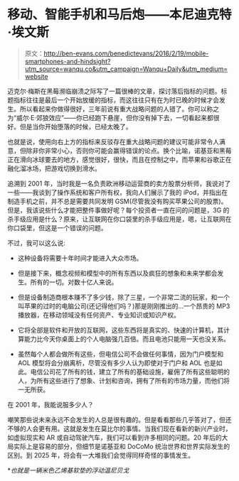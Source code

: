 # 移动、智能手机和马后炮——本尼迪克特·埃文斯

> 原文：<http://ben-evans.com/benedictevans/2016/2/19/mobile-smartphones-and-hindsight?utm_source=wanqu.co&utm_campaign=Wanqu+Daily&utm_medium=website>

迈克尔·梅斯在黑莓濒临崩溃之际写了一篇很棒的文章，探讨落后指标的问题。标题指标往往是最后一个开始放缓的指标，而这往往只有在为时已晚的时候才会发生。所以看起来你做得很好，三年前说有重大战略问题的人错了。你可以称之为“威尔·E·郊狼效应”——你已经跑下悬崖，但你没有掉下去，一切看起来都很好。但是当你开始堕落的时候，已经太晚了。

也就是说，使用向右上方的指标来反驳存在重大战略问题的建议可能非常令人满意，但除非你非常小心，否则你可能会赢得错误的论点。换个比喻，诺基亚和黑莓正在滑向冰球要去的地方，感觉很好，很快，而且在控制之中，而苹果和谷歌正在融化溜冰场，把游戏切换到滑水。

追溯到 2001 年，当时我是一名负责欧洲移动运营商的卖方股票分析师，我说对了一些——我谈到了操作系统和客户所有权，我向人们展示了我的 iPod，并指出在制造手机之前，并不总是需要共同发明 GSM(尽管我没有购买苹果公司的股票)。但是，我该说些什么才能把整件事做好呢？每个投资者一直在问的问题是，3G 的杀手级应用是什么？原来，让互联网在你口袋里的杀手级应用是，嗯，让互联网在你口袋里，但这是一个错误的问题。

不过，我可以这么说:

*   这种设备将需要十年时间才能进入大众市场。

*   但是接下来，概念视频和模型中的所有东西以及疯狂的想象和未来学都会发生。所有的一切。对数十亿人来说。

*   但是设备制造商根本赚不了多少钱，除了三星，一个非常二流的玩家，和一个叫苹果的过时的电脑公司(还记得他们吗？)那是刚刚推出的...一个昂贵的 MP3 播放器，在移动领域没有任何资产、专业知识或知识产权。

*   它将全部是软件和开放的互联网，这些东西将是真实的、快速的计算机，其计算能力比今天你桌面上的个人电脑强几百倍。而且电池只能用一天也没关系。

*   虽然每个人都会做所有这些，但电信公司不会做任何事情，因为门户模型和 AOL 模型将会分崩离析，尽管没有多少人认为即使对于门户和 AOL 也是如此。电信公司花了所有的钱，建立了所有的基础设施，雇佣了所有这些聪明的人，为所有这些进行了想象、计划和咨询，拥有了所有的市场力量，而他们将一无所获。

在 2001 年，我能说服多少人？

嘲笑那些说未来永远不会发生的人总是很有趣的。但是看看那些几乎答对了，但还不够的人会更有用。这就是发生在莫比尔的事情。当我们现在看新的新兴产业时，如虚拟现实和 AR 或自动驾驶汽车，我们可以看到许多相同的问题。20 年后的大局实际上是容易的部分，但细节是诺基亚和 DoCoMo 统治世界和世界实际发生的区别。到 2025 年，将会有一大堆我们会觉得同样奇怪的事情发生。

**也就是一辆米色乙烯基软垫的浮动温尼贝戈*